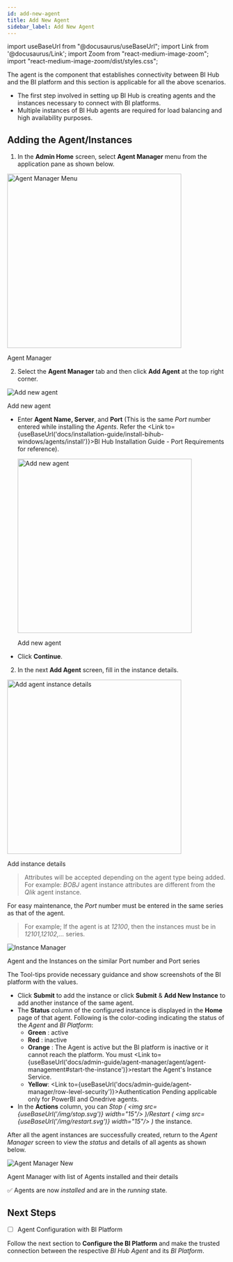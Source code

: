 ```yaml
---
id: add-new-agent
title: Add New Agent
sidebar_label: Add New Agent
---
```


import useBaseUrl from "@docusaurus/useBaseUrl";
import Link from '@docusaurus/Link';
import Zoom from "react-medium-image-zoom";
import "react-medium-image-zoom/dist/styles.css";

The agent is the component that establishes connectivity between BI Hub and
the BI platform and this section is applicable for all the above
scenarios. 
- The first step involved in setting up BI Hub is creating
agents and the instances necessary to connect with BI platforms.
- <Link to={useBaseUrl('docs/admin-guide/agent-manager/mult-instances')}>Multiple instances of BI Hub agents</Link> are required for load balancing and high availability purposes.

## Adding the Agent/Instances

1. In the **Admin Home** screen, select **Agent Manager** menu from the application pane as shown below.

 <div class="center">
  <Zoom>
    <img alt="Agent Manager Menu" height="400" src={useBaseUrl('/doc-images/admin-guide/agent/agent-manager-menu.png')}/>
  </Zoom>
  <p>Agent Manager</p>
 </div>

2. Select the **Agent Manager** tab and then click **Add Agent** at the top right corner.

  <div class="center">
    <Zoom>
      <img alt="Add new agent" src={useBaseUrl('/doc-images/admin-guide/agent/add-agent.png')}/>
    </Zoom>
    <p>Add new agent</p>
  </div>

  - Enter **Agent Name, Server**, and **Port** (This is the same *Port* number entered while installing the *Agents*. Refer the <Link to={useBaseUrl('docs/installation-guide/install-bihub-windows/agents/install')}>BI Hub Installation Guide - Port Requirements</Link> for reference).
    <div class="center">
      <Zoom>
        <img alt="Add new agent" height="400" src={useBaseUrl('/doc-images/admin-guide/agent/new-agent-form.png')}/>
      </Zoom>
      <p>Add new agent</p>
    </div>
  
  - Click **Continue**.

2. In the next **Add Agent** screen, fill in the instance details.

 <div class="center">
  <Zoom>
    <img alt="Add agent instance details" height="400" src={useBaseUrl('/doc-images/admin-guide/agent/add-agent-instance.png')}/>
  </Zoom>
  <p>Add instance details</p>
 </div>

 > Attributes will be accepted depending on the agent type being added.
 > For example: *BOBJ* agent instance attributes are different from the *Qlik* agent instance. 
  
 For easy maintenance, the *Port* number must be entered in the same series as that of the agent.
 > For example; If the agent is at *12100*, then the instances must be in *12101,12102,...* series.  
  <div class="center">
     <Zoom>
       <img alt="Instance Manager" src={useBaseUrl('/doc-images/admin-guide/agent/instance-manager.jpg')}/>
     </Zoom>
    <p>Agent and the Instances on the similar Port number and Port series</p>
  </div>

The Tool-tips provide necessary guidance and show screenshots of the BI platform with the values.

- Click **Submit** to add the instance or click **Submit** & **Add New Instance** to add another instance of the same agent.
 - The **Status** column of the configured instance is displayed in the **Home** page of that agent. Following is the color-coding indicating the status of the *Agent* and *BI Platform*:
   - <a id="color-green"><b>Green</b></a> : active
   - <a id="color-red"><b>Red</b></a> : inactive
   - <a id="color-orange"><b>Orange</b></a> : The Agent is active but the BI platform is inactive or it cannot reach the platform. You must <Link to={useBaseUrl('docs/admin-guide/agent-manager/agent/agent-management#start-the-instance')}>restart the Agent's Instance Service</Link>.
   - <a id="color-yellow"><b>Yellow</b></a>: <Link to={useBaseUrl('docs/admin-guide/agent-manager/row-level-security')}>Authentication Pending</Link> applicable only for PowerBI and Onedrive agents.
 - In the **Actions** column, you can *Stop ( <img src={useBaseUrl('/img/stop.svg')} width="15"/> )/Restart ( <img src={useBaseUrl('/img/restart.svg')} width="15"/> )* the instance.

After all the agent instances are successfully created, return to the *Agent Manager* screen to view the *status* and details of all agents as shown below. 

<div class="center">
      <Zoom>
        <img alt="Agent Manager New" src={useBaseUrl('/doc-images/admin-guide/agent/agent-manager.png')}/>
      </Zoom>
	<p>Agent Manager with list of Agents installed and their details</p>
</div>


:white_check_mark: Agents are now *installed* and are in the *running* state.

## Next Steps

- [ ] Agent Configuration with BI Platform

Follow the next section to **Configure the BI Platform** and make the trusted connection between the respective *BI Hub Agent* and its *BI Platform*.
